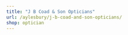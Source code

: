 ```yaml
---
title: "J B Coad & Son Opticians"
url: /aylesbury/j-b-coad-and-son-opticians/
shop: optician
---
```

